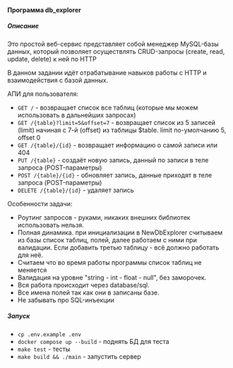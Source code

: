 #### Программа db_explorer

##### Описание

Это простой веб-сервис представляет собой менеджер MySQL-базы данных, который позволяет осуществлять CRUD-запросы (create, read, update, delete) к ней по HTTP

В данном задании идёт отрабатывание навыков работы с HTTP и взаимодействия с базой данных.

АПИ для пользователя:
* `GET /` - возвращает список все таблиц (которые мы можем использовать в дальнейших запросах)
* `GET /{table}?limit=5&offset=7` - возвращает список из 5 записей (limit) начиная с 7-й (offset) из таблицы $table. limit по-умолчанию 5, offset 0
* `GET /{table}/{id}` - возвращает информацию о самой записи или 404
* `PUT /{table}` - создаёт новую запись, данный по записи в теле запроса (POST-параметры)
* `POST /{table}/{id}` - обновляет запись, данные приходят в теле запроса (POST-параметры)
* `DELETE /{table}/{id}` - удаляет запись

Особенности задачи:
* Роутинг запросов - руками, никаких внешних библиотек использовать нельзя.
* Полная динамика. при инициализации в NewDbExplorer считываем из базы список таблиц, полей, далее работаем с ними при валидации. Если добавить третью таблицу - всё должно работать для неё.
* Считаем что во время работы программы список таблиц не меняется
* Валидация на уровне "string - int - float - null", без заморочек.
* Вся работа происходит через database/sql.
* Все имена полей так как они в записаны базе.
* Не забывать про SQL-инъекции

##### Запуск
- `cp .env.example .env`
- `docker compose up --build` - поднять БД для теста
- `make test` - тесты
- `make build && ./main` - запустить сервер


